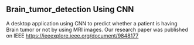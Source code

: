 ## Brain_tumor_detection Using CNN
A desktop application using CNN to predict whether a patient is having Brain tumor or not by using MRI images.
Our research paper was published on IEEE 
https://ieeexplore.ieee.org/document/9848177
